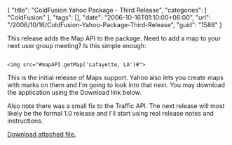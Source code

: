 {
	"title": "ColdFusion Yahoo Package - Third Release",
	"categories": [
		"ColdFusion"
	],
	"tags": [],
	"date": "2006-10-16T01:10:00+06:00",
	"url": "/2006/10/16/ColdFusion-Yahoo-Package-Third-Release",
	"guid": "1588"
}

This release adds the Map API to the package. Need to add a map to your next user group meeting? Is this simple enough:

<code>
&lt;img src="#mapAPI.getMap('Lafayette, LA')#"&gt;
</code>

This is the initial release of Maps support. Yahoo also lets you create maps with marks on them and I'm going to look into that next. You may download the application using the Download link below.

Also note there was a small fix to the Traffic API. The next release will most likely be the formal 1.0 release and I'll start using real release notes and instructions.<p><a href='enclosures/D%3A%5Cwebsites%5Cdev%2Ecamdenfamily%2Ecom%5Cenclosures%2Fyahoo2%2Ezip'>Download attached file.</a></p>